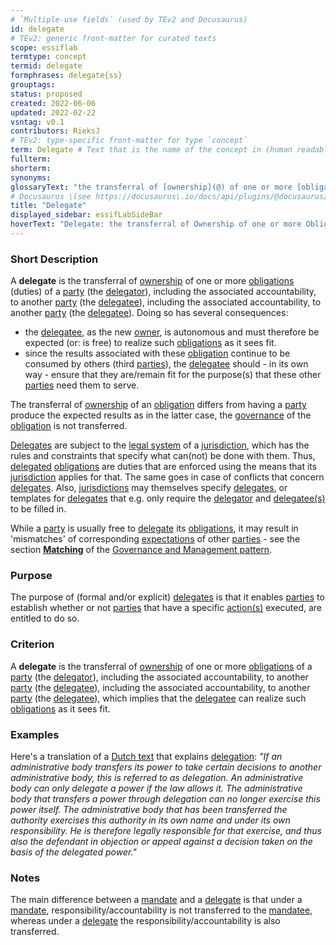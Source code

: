 ```yaml
---
# `Multiple-use fields` (used by TEv2 and Docusaurus)
id: delegate
# TEv2: generic front-matter for curated texts
scope: essiflab
termtype: concept
termid: delegate
formphrases: delegate{ss}
grouptags:
status: proposed
created: 2022-06-06
updated: 2022-02-22
vsntag: v0.1
contributors: RieksJ
# TEv2: type-specific front-matter for type `concept`
term: Delegate # Text that is the name of the concept in (human readable) texts.
fullterm:
shorterm:
synonyms:
glossaryText: "the transferral of [ownership](@) of one or more [obligations](@) of a [party](@) (the [delegator](@)), including the associated accountability, to another [party](@) (the [delegatee](@))), which implies that the [delegatee](@) can realize such [obligations](@) as it sees fit."
# Docusaurus \(see https://docusaurus\.io/docs/api/plugins/@docusaurus/plugin-content-docs#markdown-front-matter\):
title: "Delegate"
displayed_sidebar: essifLabSideBar
hoverText: "Delegate: the transferral of Ownership of one or more Obligations of a Party (the Delegator), including the associated accountability, to another Party (the Delegatee), which implies that the Delegatee can realize such Obligations as it sees fit."
---
```


### Short Description
A **delegate** is the transferral of [ownership](@) of one or more [obligations](@) (duties) of a [party](@) (the [delegator](@)), including the associated accountability, to another [party](@) (the [delegatee](@)), including the associated accountability, to another [party](@) (the [delegatee](@)). Doing so has several consequences:

- the [delegatee](@), as the new [owner](@), is autonomous and must therefore be expected (or: is free) to realize such [obligations](@) as it sees fit.
- since the results associated with these [obligation](@) continue to be consumed by others (third [parties](@)), the [delegatee](@) should - in its own way - ensure that they are/remain fit for the purpose(s) that these other [parties](@) need them to serve.

The transferral of [ownership](@) of an [obligation](@) differs from having a [party](@) produce the expected results as in the latter case, the [governance](@) of the [obligation](@) is not transferred.

[Delegates](@) are subject to the [legal system](@) of a [jurisdiction](@), which has the rules and constraints that specify what can(not) be done with them. Thus, [delegated](@) [obligations](@) are duties that are enforced using the means that its [jurisdiction](@) applies for that. The same goes in case of conflicts that concern [delegates](@). Also, [jurisdictions](@) may themselves specify [delegates](@), or templates for [delegates](@) that e.g. only require the [delegator](@) and [delegatee(s)](@) to be filled in.

While a [party](@) is usually free to [delegate](@) its [obligations](@), it may result in 'mismatches' of corresponding [expectations](@) of other [parties](@) - see the section **[Matching](pattern-governance-and-management#matching)** of the [Governance and Management pattern](pattern-governance-and-management@).


### Purpose
The purpose of (formal and/or explicit) [delegates](@) is that it enables [parties](@) to establish whether or not [parties](@) that have a specific [action(s)](@) executed, are entitled to do so.

### Criterion
A **delegate** is the transferral of [ownership](@) of one or more [obligations](@) of a [party](@) (the [delegator](@)), including the associated accountability, to another [party](@) (the [delegatee](@)), including the associated accountability, to another [party](@) (the [delegatee](@)), which implies that the [delegatee](@) can realize such [obligations](@) as it sees fit.

### Examples

Here's a translation of a [Dutch text](https://www.vijverbergadvocaten.nl/bestuursrecht/algemeen-bestuursrecht/mandaat-delegatie-en-volmacht) that explains [delegation](@): *"If an administrative body transfers its power to take certain decisions to another administrative body, this is referred to as delegation. An administrative body can only delegate a power if the law allows it. The administrative body that transfers a power through delegation can no longer exercise this power itself. The administrative body that has been transferred the authority exercises this authority in its own name and under its own responsibility. He is therefore legally responsible for that exercise, and thus also the defendant in objection or appeal against a decision taken on the basis of the delegated power."*

### Notes

The main difference between a [mandate](@) and a [delegate](@) is that under a [mandate](@), responsibility/accountability is not transferred to the [mandatee](@), whereas under a [delegate](@) the responsibility/accountability is also transferred.